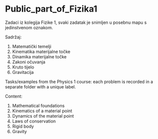 # Public_part_of_Fizika1


Zadaci iz kolegija Fizike 1, svaki zadatak je snimljen u posebnu mapu s jedinstvenom oznakom.

Sadržaj:
1. Matematički temelji
2. Kinematika materijalne točke 
3. Dinamika  materijalne točke 
4. Zakoni očuvanja
5. Kruto tijelo
6. Gravitacija 

Tasks/examples from the Physics 1 course: each problem is recorded in a separate folder with a unique label. 

Content:
1. Mathematical foundations
2. Kinematics of a material point
3. Dynamics of the material point
4. Laws of conservation
5. Rigid body
6. Gravity


